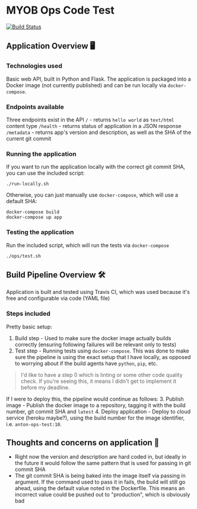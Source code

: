 # MYOB Ops Code Test

[![Build Status](https://travis-ci.org/antonbriganti/basic-flask-api.svg?branch=main)](https://travis-ci.org/antonbriganti/basic-flask-api)

## Application Overview 🖥

### Technologies used
Basic web API, built in Python and Flask.
The application is packaged into a Docker image (not currently published) and can be run locally via `docker-compose`.

### Endpoints available 
Three endpoints exist in the API
`/` - returns `hello world` as `text/html` content type
`/health` - returns status of application in a JSON response
`/metadata` - returns app's version and description, as well as the SHA of the current git commit

### Running the application
If you want to run the application locally with the correct git commit SHA, you can use the included script:

```
./run-locally.sh
```

Otherwise, you can just manually use `docker-compose`, which will use a default SHA:
```
docker-compose build
docker-compose up app
```

### Testing the application
Run the included script, which will run the tests via `docker-compose` 
```
./ops/test.sh
```

## Build Pipeline Overview 🛠
Application is built and tested using Travis CI, which was used because it's free and configurable via code (YAML file)

### Steps included
Pretty basic setup:

1. Build step - Used to make sure the docker image actually builds correctly (ensuring following failures will be relevant only to tests)
2. Test step - Running tests using `docker-compose`. This was done to make sure the pipeline is using the exact setup that I have locally, as opposed to worrying about if the build agents have `python`, `pip`, etc.

> I'd like to have a step 0 which is linting or some other code quality check. If you're seeing this, it means I didn't get to implement it before my deadline. 

If I were to deploy this, the pipeline would continue as follows:
3. Publish image - Publish the docker image to a repository, tagging it with the build number, git commit SHA and `latest`
4. Deploy application - Deploy to cloud service (heroku maybe?), using the build number for the image identifier, i.e. `anton-ops-test:10`. 

## Thoughts and concerns on application 💭
- Right now the version and description are hard coded in, but ideally in the future it would follow the same pattern that is used for passing in git commit SHA
- The git commit SHA is being baked into the image itself via passing in argument. If the command used to pass it in fails, the build will still go ahead, using the default value noted in the Dockerfile. This means an incorrect value could be pushed out to "production", which is obviously bad
